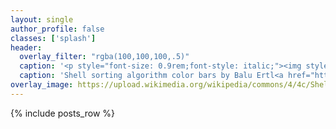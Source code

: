 ```yaml
---
layout: single
author_profile: false
classes: ['splash']
header:
  overlay_filter: "rgba(100,100,100,.5)"
  caption: '<p style="font-size: 0.9rem;font-style: italic;"><img style="display: block;" src="https://upload.wikimedia.org/wikipedia/commons/4/4c/Shell_sorting_algorithm_color_bars.svg" alt="File:Shell sorting algorithm color bars.svg"><a href="https://commons.wikimedia.org/w/index.php?curid=38531293">"File:Shell sorting algorithm color bars.svg"</a><span> by <a href="https://commons.wikimedia.org/wiki/User:Balu.ertl">Balu Ertl</a></span> is licensed under <a href="https://creativecommons.org/licenses/by-sa/4.0?ref=ccsearch&atype=html" style="margin-right: 5px;">CC BY-SA 4.0</a><a href="https://creativecommons.org/licenses/by-sa/4.0?ref=ccsearch&atype=html" target="_blank" rel="noopener noreferrer" style="display: inline-block;white-space: none;margin-top: 2px;margin-left: 3px;height: 22px !important;"><img style="height: inherit;margin-right: 3px;display: inline-block;" src="https://search.creativecommons.org/static/img/cc_icon.svg?image_id=7e19e75c-6b80-415b-962b-ca50030c5862" /><img style="height: inherit;margin-right: 3px;display: inline-block;" src="https://search.creativecommons.org/static/img/cc-by_icon.svg" /><img style="height: inherit;margin-right: 3px;display: inline-block;" src="https://search.creativecommons.org/static/img/cc-sa_icon.svg" /></a></p>'
  caption: 'Shell sorting algorithm color bars by Balu Ertl<a href="https://creativecommons.org/licenses/by-sa/4.0?ref=ccsearch&atype=html" style="margin-right: 5px;">CC BY-SA 4.0</a><a href="https://creativecommons.org/licenses/by-sa/4.0?ref=ccsearch&atype=html" target="_blank" rel="noopener noreferrer" style="display: inline-block;white-space: none;margin-top: 2px;margin-left: 3px;height: 22px !important;"><img style="height: inherit;margin-right: 3px;display: inline-block;" src="https://search.creativecommons.org/static/img/cc_icon.svg?image_id=7e19e75c-6b80-415b-962b-ca50030c5862" /><img style="height: inherit;margin-right: 3px;display: inline-block;" src="https://search.creativecommons.org/static/img/cc-by_icon.svg" /></a>'
overlay_image: https://upload.wikimedia.org/wikipedia/commons/4/4c/Shell_sorting_algorithm_color_bars.svg
---
```


{% include posts_row %}